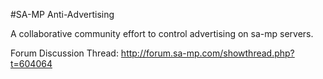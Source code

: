 #SA-MP Anti-Advertising

A collaborative community effort to control advertising on sa-mp servers.

Forum Discussion Thread: http://forum.sa-mp.com/showthread.php?t=604064
